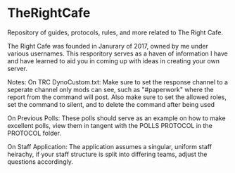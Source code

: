 # TheRightCafe
Repository of guides, protocols, rules, and more related to The Right Cafe.

The Right Cafe was founded in Janurary of 2017, owned by me under various usernames. This resporitory serves as a haven of information I have and have learned to aid you in coming up with ideas in creating your own server.

Notes:
 On TRC DynoCustom.txt:
    Make sure to set the response channel to a seperate channel only mods can see, such as "#paperwork" where the report from the command will post. Also make sure to set the allowed roles, set the command to silent, and to delete the command after being used

 On Previous Polls:
   These polls should serve as an example on how to make excellent polls, view them in tangent with the POLLS PROTOCOL in the PROTOCOL folder.

 On Staff Application:
   The application assumes a singular, uniform staff heirachy, if your staff structure is split into differing teams, adjust the questions accordingly.
